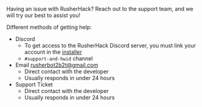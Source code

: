 Having an issue with RusherHack? Reach out to the support team, and we will try our best to assist you!

Different methods of getting help:
- Discord
  - To get access to the RusherHack Discord server, you must link your account in the [installer](../introduction/installation)
  - `#support-and-hwid` channel
- Email rusherbot2b2t@gmail.com
  - Direct contact with the developer
  - Usually responds in under 24 hours
- Support Ticket
  - Direct contact with the developer
  - Usually responds in under 24 hours